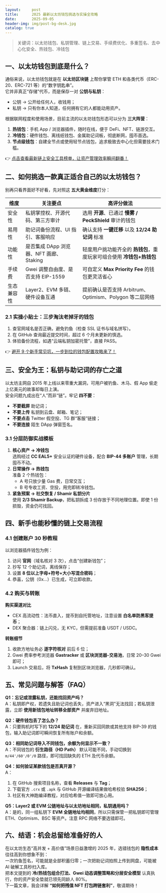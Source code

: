 ```yaml
---
layout:     post
title:      2025 最新以太坊钱包挑选与实操全攻略
date:       2025-09-05
header-img: img/post-bg-desk.jpg
catalog: true
---
```


> 关键词：以太坊钱包、私钥管理、链上交易、手续费优化、多重签名、去中心化安全、热钱包、冷钱包

## 一、以太坊钱包到底是什么？

通俗来说，以太坊钱包就是在 **以太坊区块链** 上帮你掌管 ETH 和各类代币（ERC-20、ERC-721 等）的“数字钥匙串”。  
它并非真正“存储”代币，而是保存一对 **公钥与私钥**：

- 公钥 → 公开给任何人，收钱用；  
- 私钥 → 只有你本人知道，任何拥有它的人都能动用资产。  

根据联网程度和使用场景，目前主流的以太坊钱包形态可以分为 **三大阵营**：

1. **热钱包**：手机 App / 浏览器插件，随时在线，便于 DeFi、NFT、链游交互。  
2. **冷钱包**：硬件钱包、离线纸钱包、金属助记词板，彻底断网，囤币首选。  
3. **节点级钱包**：自建全节点或使用轻节点钱包，追求极致去中心化但需要技术门槛。  

👉 [点击查看最新链上安全工具榜单，让资产管理效率瞬间翻番！](https://okxdog.com/)

## 二、如何挑选一款真正适合自己的以太坊钱包？

别再只看界面好不好看，先对照这 **五大黄金维度**打分：

| 维度 | 关注要点 | 高评分做法 |
| ---- | -------- | --- |
| 安全性 | 私钥掌控权、开源代码、第三方审计 | 选用 **开源**、已通过 **慢雾 / PeckShield** 审计的钱包 |
| 易用性 | 助记词备份流程、UI 指引、客服响应 | 确认支持 **一键迁移** 以及 **12/24 助记词** 标准 |
| 功能性 | 是否集成 DApp 浏览器、NFT 画廊、Staking | 轻度用户挑功能齐全的 **热钱包**，重度玩家可组合使用 **冷钱包+热钱包** |
| 手续费 | Gwei 调整自由度、是否支持 EIP-1559 | 可自定义 **Max Priority Fee** 的钱包更灵活省心 |
| 生态兼容性 | Layer2、EVM 多链、硬件设备互通 | 提前确认是否支持 Arbitrum、Optimism、Polygon 等二层网络 |

### 2.1 实操小贴士：三步淘汰老掉牙的钱包

1. 查官网域名是否正确，避免钓鱼（检查 SSL 证书与域名拼写）。  
2. 在 GitHub 查询最近提交时间，超过 6 个月未更新的慎选。  
3. 体验备份流程，如遇“云端私钥加密托管”，直接 PASS。  

👉 [避开 9 个新手常见坑，一步到位的钱包配置攻略来了！](https://okxdog.com/)

## 三、安全为王：私钥与助记词的存亡之道

以太坊主网自 2015 年上线以来零重大漏洞，可用户被钓鱼、木马、假 App 偷走上亿美元的故事却每日上演。  
安全问题九成出在“人”而非“链”。牢记 **四不要**：

- **不要截屏** 助记词；  
- **不要上传** 私钥到云盘、邮箱、笔记；  
- **不要点击** Twitter 假空投、TG 群“客服”链接；  
- **不要连接** 陌生 DApp 弹窗签名。  

### 3.1 分层防御实战模板

1. **核心资产 → 冷钱包**  
   选购经过 **CC EAL5+** 安全认证的硬件设备，配合 **BIP-44 多账户** 管理，长期囤币不动。  
2. **日常操作 → 热钱包**  
   准备 2 个热钱包：  
   - A 号只放少量 Gas 费，日常交互；  
   - B 号专收工资、空投，用完即转冷钱包。  
3. **紧急预案 → 社交恢复 / Shamir 私钥分片**  
   使用 **2/3 Shamir Backup**，把私钥拆成 3 份存放于不同地理位置。即使 1 份损毁，资金仍可找回。  

## 四、新手也能秒懂的链上交易流程

### 4.1 创建账户 30 秒教程

以浏览器插件钱包为例：  
1. 访问 **官网**（域名核对 3 次），点击“创建新钱包”；  
2. 抄写 12 个助记词，离线保存；  
3. 设置 **8 位以上字母+符号+大小写混合密码**；  
4. 恭喜，公钥（0x…）已生成，可立即收款。  

### 4.2 购买与转账

**购买渠道对比**  
- CEX 高流动性：法币直入，提币到自托管地址，注意设置 **白名单防黑客提币**；  
- DEX 聚合器：链上闪兑，无 KYC，但需提前准备 USDT / USDC。  

**转账细节**  
1. 收款方地址务必 **逐字符核对** 前后 6 位；  
2. Gwei 费率参考浏览器 **Gastracker** 或 **区块浏览器-交易池**，日常 20–30 Gwei 即可；  
3. Launch 交易后，将 **TxHash** 复制到区块浏览器，几秒即可确认。  

## 五、常见问题与解答（FAQ）

**Q1：忘记或泄露私钥，还能找回资产吗？**  
A：私钥即产权，若遗失且助记词也丢失，资产进入“黑洞”无法找回；若私钥泄露，立即 **使用新钱包地址转移全部资产** 并废弃旧地址。

**Q2：硬件钱包丢了怎么办？**  
A：只要购机时写下的 **12/24 助记词** 在，重新买回同款或其他支持 BIP-39 的钱包，输入助记词即可瞬间恢复所有账户和余额。

**Q3：相同助记词导入不同钱包，余额为何显示不一致？**  
A：不同钱包的 **衍生路径（HD Path）** 默认可能不同，手动切换到 `m/44'/60'/0'/0` 路径，即可找回缺失的 ETH 及代币余额。

**Q4：如何验证某款钱包是否真开源？**  
A：  
1. 在 GitHub 搜索项目名称，查看 **Releases** 与 **Tag**；  
2. 下载官方 `.crx` 或 `.apk` 与 GitHub 开源编译结果做哈希校验 **SHA256**；  
3. 社区有大神跑编译教程，对应哈希值一致即可放心用。

**Q5：Layer2 或 EVM 公链地址与以太坊地址相同，私钥通用吗？**  
A：是的，同一组私钥下 **EVM 全链地址均相同**，所以只需保管一把私钥即可管理 ETH、Optimism、BSC 等资产。注意 RPC 网络不要选错即可。

## 六、结语：机会总留给准备好的人

在以太坊生态“高并发 + 高价值”场景日益激增的 2025 年，选错钱包的 **隐性成本** 往往高到你想象不到：  
一次钓鱼签名，可能就是全部积蓄归零；一次把助记词拍照上传到网盘，可能被 AI 破解工具秒扫入库。  
把本文提到的 **冷/热钱包组合打法、Gwei 动态调整策略和分层安全模型** 认真执行，你的资产安全垫就已领先同龄人 80%。  
下一篇文章，我会详解 **“如何把残值 NFT 打包跨链套利”**，敬请期待！